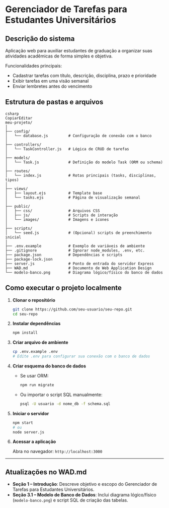 # Gerenciador de Tarefas para Estudantes Universitários

## Descrição do sistema

Aplicação web para auxiliar estudantes de graduação a organizar suas atividades acadêmicas de forma simples e objetiva.

Funcionalidades principais:

- Cadastrar tarefas com título, descrição, disciplina, prazo e prioridade
- Exibir tarefas em uma visão semanal
- Enviar lembretes antes do vencimento

## Estrutura de pastas e arquivos

```
csharp
CopiarEditar
meu-projeto/
│
├── config/
│   └── database.js         # Configuração de conexão com o banco
│
├── controllers/
│   └── TaskController.js   # Lógica de CRUD de tarefas
│
├── models/
│   └── Task.js             # Definição do modelo Task (ORM ou schema)
│
├── routes/
│   └── index.js            # Rotas principais (tasks, disciplinas, tipos)
│
├── views/
│   ├── layout.ejs          # Template base
│   └── tasks.ejs           # Página de visualização semanal
│
├── public/
│   ├── css/                # Arquivos CSS
│   ├── js/                 # Scripts de interação
│   └── images/             # Imagens e ícones
│
├── scripts/
│   └── seed.js             # (Opcional) scripts de preenchimento inicial
│
├── .env.example            # Exemplo de variáveis de ambiente
├── .gitignore              # Ignorar node_modules, .env, etc.
├── package.json            # Dependências e scripts
├── package-lock.json
├── server.js               # Ponto de entrada do servidor Express
├── WAD.md                  # Documento de Web Application Design
└── modelo-banco.png        # Diagrama lógico/físico do banco de dados

```

## Como executar o projeto localmente

1. **Clonar o repositório**
    
    ```bash
    git clone https://github.com/seu-usuario/seu-repo.git
    cd seu-repo
    ```
    
2. **Instalar dependências**
    
    ```bash
    npm install
    ```
    
3. **Criar arquivo de ambiente**
    
    ```bash
    cp .env.example .env
    # Edite .env para configurar sua conexão com o banco de dados
    ```
    
4. **Criar esquema do banco de dados**
    - Se usar ORM:
        
        ```bash
        npm run migrate
        ```
        
    - Ou importar o script SQL manualmente:
        
        ```bash
        psql -U usuario -d nome_db -f schema.sql
        ```
        
5. **Iniciar o servidor**
    
    ```bash
    npm start
    # ou
    node server.js
    ```
    
6. **Acessar a aplicação**
    
    Abra no navegador: `http://localhost:3000`
    

---

## Atualizações no WAD.md

- **Seção 1 – Introdução**: Descreve objetivo e escopo do Gerenciador de Tarefas para Estudantes Universitários.
- **Seção 3.1 – Modelo de Banco de Dados**: Inclui diagrama lógico/físico (`modelo-banco.png`) e script SQL de criação das tabelas.
